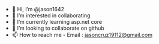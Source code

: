 - 👋 Hi, I’m @jason1642
- 👀 I’m interested in collaborating
- 🌱 I’m currently learning asp.net core
- 💞️ I’m looking to collaborate on github
- 📫 How to reach me - Email : jasoncruz19112@gmail.com

<!---
jason1642/jason1642 is a ✨ special ✨ repository because its `README.md` (this file) appears on your GitHub profile.
You can click the Preview link to take a look at your changes.
--->
